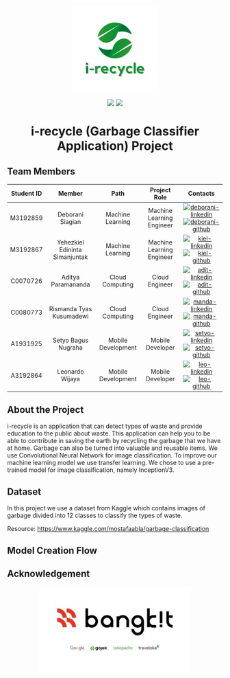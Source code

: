 <br />
<p align="center">
  <a href="#">
    <img src="assets/i-recycle.png" alt="logo i-recycle" height="200">
  </a>
  <br>

  <p align="center">
    <img src="https://img.shields.io/badge/Team-3R-5ff816">
    <img src="https://img.shields.io/badge/ID-B21_CAP0122-5ff816?">
  </p>

  <h1 align="center">i-recycle (Garbage Classifier Application) Project</h1>
  
## Team Members

| Student ID |             Member             |        Path        |                Project Role                |                                                  Contacts                                                  |
| :--------: | :----------------------------: | :----------------: | :----------------------------------------: | :--------------------------------------------------------------------------------------------------------: |
|  M3192859  |        Deborani Siagian        |  Machine Learning  |  Machine Learning Engineer |     [![deborani-linkedin][linkedin-shield]][deborani-linkedin-url][![deborani-github][github-shield]][deborani-github-url]     |
|  M3192867  | Yehezkiel Edininta Simanjuntak |  Machine Learning  |         Machine Learning Engineer          |     [![kiel-linkedin][linkedin-shield]][kiel-linkedin-url][![kiel-github][github-shield]][kiel-github-url]     |
|  C0070726  |       Aditya Paramananda       |  Cloud Computing |              Cloud Engineer              | [![adit-linkedin][linkedin-shield]][adit-linkedin-url][![adit-github][github-shield]][adit-github-url] |
|  C0080773  |    Rismanda Tyas Kusumadewi    | Cloud Computing |              Cloud Engineer             | [![manda-linkedin][linkedin-shield]][manda-linkedin-url][![manda-github][github-shield]][manda-github-url] |
|  A1931925  |      Setyo Bagus Nugraha       | Mobile Development    |                      Mobile Developer                | [![setyo-linkedin][linkedin-shield]][setyo-linkedin-url][![setyo-github][github-shield]][setyo-github-url] |
|  A3192864  |         Leonardo Wijaya        |  Mobile Development   |                      Mobile Developer              |     [![leo-linkedin][linkedin-shield]][leo-linkedin-url][![leo-github][github-shield]][leo-github-url]     |

## About the Project
i-recycle is an application that can detect types of waste and provide education to the public about waste. This application can help you to be able to contribute in saving the earth by recycling the garbage that we have at home. Garbage can also be turned into valuable and reusable items. We use Convolutional Neural Network for image classification. To improve our machine learning model we use transfer learning. We chose to use a pre-trained model for image classification, namely InceptionV3.

## Dataset
In this project we use a dataset from Kaggle which contains images of garbage divided into 12 classes to classify the types of waste. 

Resource: https://www.kaggle.com/mostafaabla/garbage-classification

## Model Creation Flow

## Acknowledgement

<p align="center">
  <img src="assets/logo-bangkit.jpg" alt="logo bangkit" height="200"></img>
</p>

<!-- LinkedIn Link -->

[linkedin-shield]: https://img.shields.io/badge/LinkedIn--blue?style=social&logo=Linkedin
[deborani-linkedin-url]: https://www.linkedin.com/in/deborani-siagian-a97620185/
[kiel-linkedin-url]: https://www.linkedin.com/in/yehezkieles/
[adit-linkedin-url]: https://www.linkedin.com/
[manda-linkedin-url]: https://www.linkedin.com/in/rismanda-k-791b1211a
[setyo-linkedin-url]: https://www.linkedin.com/in/setyo-bagus-nugraha/
[leo-linkedin-url]: https://www.linkedin.com/in/leonardo-wijaya-67aa10194/

<!-- Github Link -->

[github-shield]: https://img.shields.io/badge/GitHub--blue?style=social&logo=Github
[kiel-github-url]: https://github.com/yehezkielesmjtk
[deborani-github-url]: https://github.com/DeboraniSiagian
[adit-github-url]: https://github.com/Aditpara20
[manda-github-url]: https://github.com/risma
[setyo-github-url]: https://github.com/setyobagus01
[leo-github-url]: https://github.com/Leonardowjy
